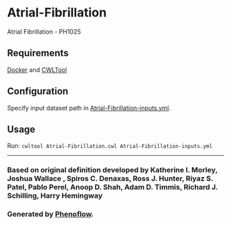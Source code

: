 # Atrial-Fibrillation

Atrial Fibrillation - PH1025

## Requirements

[Docker](https://docs.docker.com/install/) and [CWLTool](https://github.com/common-workflow-language/cwltool#install)

## Configuration

Specify input dataset path in [Atrial-Fibrillation-inputs.yml](Atrial-Fibrillation-inputs.yml).

## Usage

Run: `cwltool Atrial-Fibrillation.cwl Atrial-Fibrillation-inputs.yml`

***

### Based on original definition developed by Katherine I. Morley, Joshua Wallace , Spiros C. Denaxas, Ross J. Hunter, Riyaz S. Patel, Pablo Perel, Anoop D. Shah, Adam D. Timmis, Richard J. Schilling, Harry Hemingway
### Generated by [Phenoflow](https://kclhi.org/phenoflow).
